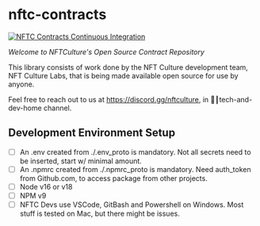 # nftc-contracts

[![NFTC Contracts Continuous Integration](https://github.com/NFTCulture/nftc-contracts/actions/workflows/nftc-contracts-ci.yml/badge.svg)](https://github.com/NFTCulture/nftc-contracts/actions/workflows/nftc-contracts-ci.yml)

_Welcome to NFTCulture's Open Source Contract Repository_

This library consists of work done by the NFT Culture development team, NFT Culture Labs,
that is being made available open source for use by anyone.

Feel free to reach out to us at https://discord.gg/nftculture, in 💾┃tech-and-dev-home channel.

## Development Environment Setup
- [ ] An .env created from ./.env_proto is mandatory. Not all secrets need to be inserted, start w/ minimal amount.
- [ ] An .npmrc created from ./.npmrc_proto is mandatory. Need auth_token from Github.com, to access package from other projects.
- [ ] Node v16 or v18
- [ ] NPM v9
- [ ] NFTC Devs use VSCode, GitBash and Powershell on Windows. Most stuff is tested on Mac, but there might be issues.

## 
